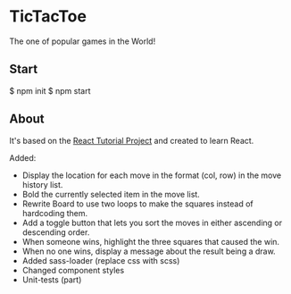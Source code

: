 # TicTacToe
The one of popular games in the World!

## Start
$ npm init 
$ npm start

## About
It's based on the [React Tutorial Project](https://reactjs.org/tutorial/tutorial.html) and created to learn React.

Added:
* Display the location for each move in the format (col, row) in the move history list.
* Bold the currently selected item in the move list.
* Rewrite Board to use two loops to make the squares instead of hardcoding them.
* Add a toggle button that lets you sort the moves in either ascending or descending order.
* When someone wins, highlight the three squares that caused the win.
* When no one wins, display a message about the result being a draw.
* Added sass-loader (replace css with scss)
* Changed component styles
* Unit-tests (part)

